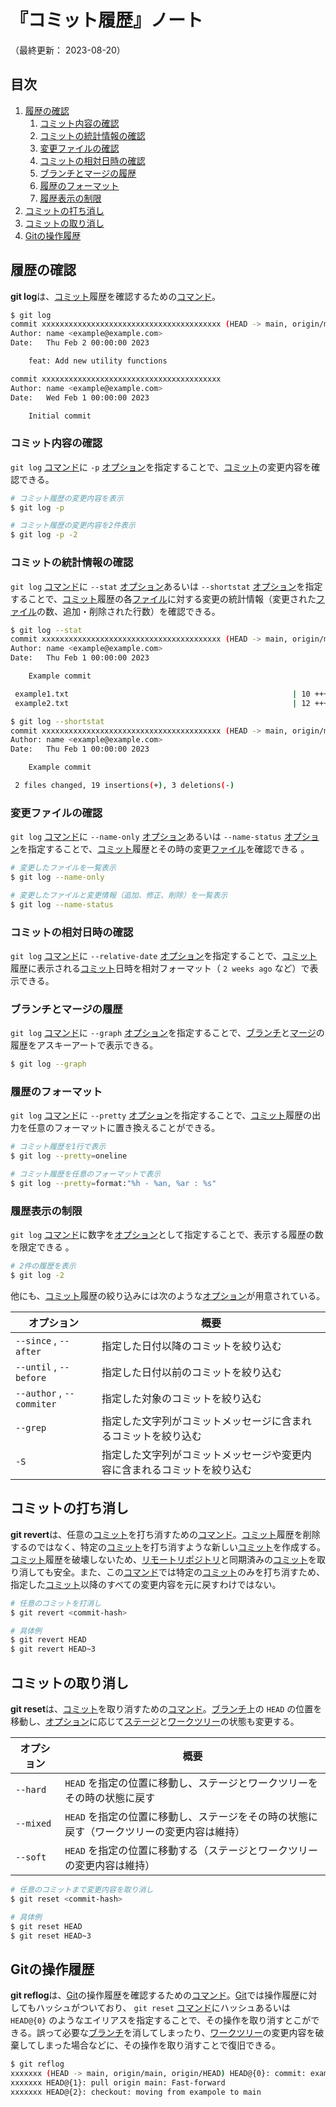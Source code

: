 # 『コミット履歴』ノート

（最終更新： 2023-08-20）


## 目次

1. [履歴の確認](#履歴の確認)
	1. [コミット内容の確認](#コミット内容の確認)
	1. [コミットの統計情報の確認](#コミットの統計情報の確認)
	1. [変更ファイルの確認](#変更ファイルの確認)
	1. [コミットの相対日時の確認](#コミットの相対日時の確認)
	1. [ブランチとマージの履歴](#ブランチとマージの履歴)
	1. [履歴のフォーマット](#履歴のフォーマット)
	1. [履歴表示の制限](#履歴表示の制限)
1. [コミットの打ち消し](#コミットの打ち消し)
1. [コミットの取り消し](#コミットの取り消し)
1. [Gitの操作履歴](#gitの操作履歴)


## 履歴の確認

**git log**は、[コミット](./record_history.md#コミット)履歴を確認するための[コマンド](../../../../computer/linux/_/chapters/basic_command.md#コマンド)。

```sh
$ git log
commit xxxxxxxxxxxxxxxxxxxxxxxxxxxxxxxxxxxxxxxx (HEAD -> main, origin/main, origin/HEAD)
Author: name <example@example.com>
Date:   Thu Feb 2 00:00:00 2023

    feat: Add new utility functions

commit xxxxxxxxxxxxxxxxxxxxxxxxxxxxxxxxxxxxxxxx
Author: name <example@example.com>
Date:   Wed Feb 1 00:00:00 2023

    Initial commit
```

### コミット内容の確認

`git log` [コマンド](../../../../computer/linux/_/chapters/basic_command.md#コマンド)に `-p` [オプション](../../../../computer/linux/_/chapters/basic_command.md#オプション)を指定することで、[コミット](./record_history.md#コミット)の変更内容を確認できる。

```sh
# コミット履歴の変更内容を表示
$ git log -p

# コミット履歴の変更内容を2件表示
$ git log -p -2
```

### コミットの統計情報の確認

`git log` [コマンド](../../../../computer/linux/_/chapters/basic_command.md#コマンド)に `--stat` [オプション](../../../../computer/linux/_/chapters/basic_command.md#オプション)あるいは `--shortstat` [オプション](../../../../computer/linux/_/chapters/basic_command.md#オプション)を指定することで、[コミット](./record_history.md#コミット)履歴の各[ファイル](../../../../computer/software/_/chapters/file_system.md#ファイル)に対する変更の統計情報（変更された[ファイル](../../../../computer/software/_/chapters/file_system.md#ファイル)の数、追加・削除された行数）を確認できる。

```sh
$ git log --stat
commit xxxxxxxxxxxxxxxxxxxxxxxxxxxxxxxxxxxxxxxx (HEAD -> main, origin/main, origin/HEAD)
Author: name <example@example.com>
Date:   Thu Feb 1 00:00:00 2023

    Example commit

 example1.txt                                                  | 10 +++++++++
 example2.txt                                                  | 12 ++++++++---

$ git log --shortstat
commit xxxxxxxxxxxxxxxxxxxxxxxxxxxxxxxxxxxxxxxx (HEAD -> main, origin/main, origin/HEAD)
Author: name <example@example.com>
Date:   Thu Feb 1 00:00:00 2023

    Example commit

 2 files changed, 19 insertions(+), 3 deletions(-)
```

### 変更ファイルの確認

`git log` [コマンド](../../../../computer/linux/_/chapters/basic_command.md#コマンド)に `--name-only` [オプション](../../../../computer/linux/_/chapters/basic_command.md#オプション)あるいは `--name-status` [オプション](../../../../computer/linux/_/chapters/basic_command.md#オプション)を指定することで、[コミット](./record_history.md#コミット)履歴とその時の変更[ファイル](../../../../computer/software/_/chapters/file_system.md#ファイル)を確認できる 。

```sh
# 変更したファイルを一覧表示
$ git log --name-only

# 変更したファイルと変更情報（追加、修正、削除）を一覧表示
$ git log --name-status
```

### コミットの相対日時の確認

`git log` [コマンド](../../../../computer/linux/_/chapters/basic_command.md#コマンド)に `--relative-date` [オプション](../../../../computer/linux/_/chapters/basic_command.md#オプション)を指定することで、[コミット](./record_history.md#コミット)履歴に表示される[コミット](./record_history.md#コミット)日時を相対フォーマット（ `2 weeks ago` など）で表示できる。

### ブランチとマージの履歴

`git log` [コマンド](../../../../computer/linux/_/chapters/basic_command.md#コマンド)に `--graph` [オプション](../../../../computer/linux/_/chapters/basic_command.md#オプション)を指定することで、[ブランチ](./branch.md#ブランチ)と[マージ](./branch.md#マージ)の履歴をアスキーアートで表示できる。

```sh
$ git log --graph
```

### 履歴のフォーマット

`git log` [コマンド](../../../../computer/linux/_/chapters/basic_command.md#コマンド)に `--pretty` [オプション](../../../../computer/linux/_/chapters/basic_command.md#オプション)を指定することで、[コミット](./record_history.md#コミット)履歴の出力を任意のフォーマットに置き換えることができる。

```sh
# コミット履歴を1行で表示
$ git log --pretty=oneline

# コミット履歴を任意のフォーマットで表示
$ git log --pretty=format:"%h - %an, %ar : %s"
```

### 履歴表示の制限

`git log` [コマンド](../../../../computer/linux/_/chapters/basic_command.md#コマンド)に数字を[オプション](../../../../computer/linux/_/chapters/basic_command.md#オプション)として指定することで、表示する履歴の数を限定できる 。

```sh
# 2件の履歴を表示
$ git log -2
```

他にも、[コミット](./record_history.md#コミット)履歴の絞り込みには次のような[オプション](../../../../computer/linux/_/chapters/basic_command.md#オプション)が用意されている。

| オプション                | 概要                                                                     |
|---------------------------|--------------------------------------------------------------------------|
| `--since` , `--after`     | 指定した日付以降のコミットを絞り込む                                     |
| `--until` , `--before`    | 指定した日付以前のコミットを絞り込む                                     |
| `--author` , `--commiter` | 指定した対象のコミットを絞り込む                                         |
| `--grep`                  | 指定した文字列がコミットメッセージに含まれるコミットを絞り込む           |
| `-S`                      | 指定した文字列がコミットメッセージや変更内容に含まれるコミットを絞り込む |


## コミットの打ち消し

**git revert**は、任意の[コミット](./record_history.md#コミット)を打ち消すための[コマンド](../../../../computer/linux/_/chapters/basic_command.md#コマンド)。[コミット](./record_history.md#コミット)履歴を削除するのではなく、特定の[コミット](./record_history.md#コミット)を打ち消すような新しい[コミット](./record_history.md#コミット)を作成する。[コミット](./record_history.md#コミット)履歴を破壊しないため、[リモートリポジトリ](./record_history.md#リモートリポジトリ)と同期済みの[コミット](./record_history.md#コミット)を取り消しても安全。また、この[コマンド](../../../../computer/linux/_/chapters/basic_command.md#コマンド)では特定の[コミット](./record_history.md#コミット)のみを打ち消すため、指定した[コミット](./record_history.md#コミット)以降のすべての変更内容を元に戻すわけではない。

```sh
# 任意のコミットを打消し
$ git revert <commit-hash>

# 具体例
$ git revert HEAD
$ git revert HEAD~3
```


## コミットの取り消し

**git reset**は、[コミット](./record_history.md#コミット)を取り消すための[コマンド](../../../../computer/linux/_/chapters/basic_command.md#コマンド)。[ブランチ](./branch.md#ブランチ)上の `HEAD` の位置を移動し、[オプション](../../../../computer/linux/_/chapters/basic_command.md#オプション)に応じて[ステージ](./record_history.md#ステージ)と[ワークツリー](./record_history.md#ワークツリー)の状態も変更する。

| オプション | 概要                                                                                      |
|------------|-------------------------------------------------------------------------------------------|
| `--hard`   | `HEAD` を指定の位置に移動し、ステージとワークツリーをその時の状態に戻す                   |
| `--mixed`  | `HEAD` を指定の位置に移動し、ステージをその時の状態に戻す（ワークツリーの変更内容は維持） |
| `--soft`   | `HEAD` を指定の位置に移動する（ステージとワークツリーの変更内容は維持）                   |

```sh
# 任意のコミットまで変更内容を取り消し
$ git reset <commit-hash>

# 具体例
$ git reset HEAD
$ git reset HEAD~3
```


## Gitの操作履歴

**git reflog**は、[Git](./git.md#git)の操作履歴を確認するための[コマンド](../../../../computer/linux/_/chapters/basic_command.md#コマンド)。[Git](./git.md#git)では操作履歴に対してもハッシュがついており、 `git reset` [コマンド](../../../../computer/linux/_/chapters/basic_command.md#コマンド)にハッシュあるいは `HEAD@{0}` のようなエイリアスを指定することで、その操作を取り消すとこができる。誤って必要な[ブランチ](./branch.md#ブランチ)を消してしまったり、[ワークツリー](./record_history.md#ワークツリー)の変更内容を破棄してしまった場合などに、その操作を取り消すことで復旧できる。

```sh
$ git reflog
xxxxxxx (HEAD -> main, origin/main, origin/HEAD) HEAD@{0}: commit: example commit
xxxxxxx HEAD@{1}: pull origin main: Fast-forward
xxxxxxx HEAD@{2}: checkout: moving from exampole to main
```
